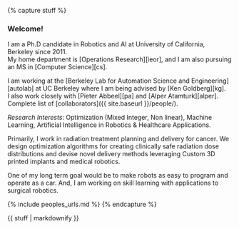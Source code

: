 {% capture stuff %}

### Welcome!  
I am a Ph.D candidate in Robotics and AI at University of California, Berkeley since 2011.  
My home department is [Operations Research][ieor], and I am also pursuing an MS in [Computer Science][cs].   

I am working at the [Berkeley Lab for Automation Science and Engineering][autolab] at UC Berkeley where I am being advised by [Ken Goldberg][kg].  
I also work closely with [Pieter Abbeel][pa] and [Alper Atamturk][alper].
Complete list of [collaborators]({{ site.baseurl }}/people/).

*Research Interests*: Optimization (Mixed Integer, Non linear), Machine Learning, Artificial Intelligence in Robotics & Healthcare Applications. 

Primarily, I work in radiation treatment planning and delivery for cancer. We design optimization algorithms for creating clinically safe radiation dose distributions and devise novel delivery methods leveraging Custom 3D printed implants and medical robotics.

One of my long term goal would be to make robots as easy to program and operate as a car. And, I am working on skill learning with applications to surgical robotics.

{% include peoples_urls.md %}
{% endcapture %}

<div class="projects">
{{ stuff | markdownify }}
</div>
